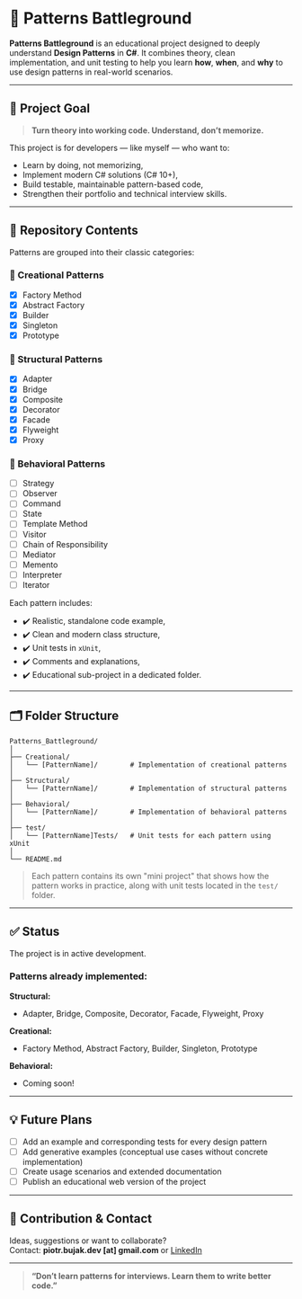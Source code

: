 # 🧠 Patterns Battleground

**Patterns Battleground** is an educational project designed to deeply understand **Design Patterns** in **C#**. It combines theory, clean implementation, and unit testing to help you learn **how**, **when**, and **why** to use design patterns in real-world scenarios.

---

## 🎯 Project Goal

> **Turn theory into working code. Understand, don’t memorize.**

This project is for developers — like myself — who want to:
- Learn by doing, not memorizing,
- Implement modern C# solutions (C# 10+),
- Build testable, maintainable pattern-based code,
- Strengthen their portfolio and technical interview skills.

---

## 🧩 Repository Contents

Patterns are grouped into their classic categories:

### 🔧 Creational Patterns
- [x] Factory Method
- [x] Abstract Factory
- [x] Builder
- [x] Singleton
- [x] Prototype

### 🧱 Structural Patterns
- [x] Adapter
- [x] Bridge
- [x] Composite
- [x] Decorator
- [x] Facade
- [x] Flyweight
- [x] Proxy
      
### 🔄 Behavioral Patterns
- [ ] Strategy
- [ ] Observer
- [ ] Command
- [ ] State
- [ ] Template Method
- [ ] Visitor
- [ ] Chain of Responsibility
- [ ] Mediator
- [ ] Memento
- [ ] Interpreter
- [ ] Iterator

Each pattern includes:
- ✔️ Realistic, standalone code example,
- ✔️ Clean and modern class structure,
- ✔️ Unit tests in `xUnit`,
- ✔️ Comments and explanations,
- ✔️ Educational sub-project in a dedicated folder.

---

## 🗂 Folder Structure

```
Patterns_Battleground/
│
├── Creational/
│   └── [PatternName]/        # Implementation of creational patterns
│
├── Structural/
│   └── [PatternName]/        # Implementation of structural patterns
│
├── Behavioral/
│   └── [PatternName]/        # Implementation of behavioral patterns
│
├── test/
│   └── [PatternName]Tests/   # Unit tests for each pattern using xUnit
│
└── README.md
```

> Each pattern contains its own "mini project" that shows how the pattern works in practice, along with unit tests located in the `test/` folder.

---

## ✅ Status

The project is in active development.

### Patterns already implemented:

**Structural:**
- Adapter, Bridge, Composite, Decorator, Facade, Flyweight, Proxy

**Creational:**
- Factory Method, Abstract Factory, Builder, Singleton, Prototype

**Behavioral:**
- Coming soon!

---

## 💡 Future Plans

- [ ] Add an example and corresponding tests for every design pattern
- [ ] Add generative examples (conceptual use cases without concrete implementation)
- [ ] Create usage scenarios and extended documentation
- [ ] Publish an educational web version of the project

---

## 🤝 Contribution & Contact

Ideas, suggestions or want to collaborate?  
Contact: **piotr.bujak.dev [at] gmail.com** or [LinkedIn](https://www.linkedin.com/in/piotr-bujak)

---

> **“Don’t learn patterns for interviews. Learn them to write better code.”**
